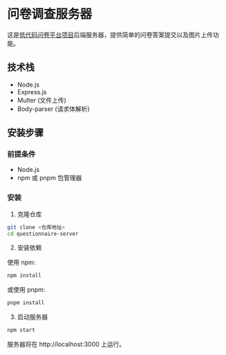 # 问卷调查服务器

这是[低代码问卷平台项目](https://github.com/forclh/questionnaire)后端服务器，提供简单的问卷答案提交以及图片上传功能。

## 技术栈

- Node.js
- Express.js
- Multer (文件上传)
- Body-parser (请求体解析)

## 安装步骤

### 前提条件

- Node.js
- npm 或 pnpm 包管理器

### 安装

1. 克隆仓库

```bash
git clone <仓库地址>
cd questionnaire-server
```

2. 安装依赖

使用 npm:
```bash
npm install
```

或使用 pnpm:
```bash
pnpm install
```

3. 启动服务器

```bash
npm start
```

服务器将在 http://localhost:3000 上运行。